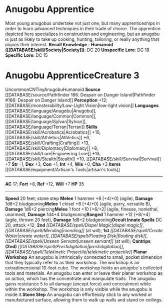 ﻿---
ac: '17'
alignment: CN
all_resistance: null
burrow_speed: null
charisma: '+3'
climb_speed: null
constitution: '+1'
creature_ability:
- Planar Workshop
- Stone Step
creature_family: '[[DATABASE/monsterfamily/Anugobu|Anugobu]]'
description: 'Most young anugobus undertake not just one, but many apprenticeships
  in order to learn advanced techniques in their trade of choice. The apprentice depicted
  here specializes in construction and engineering, but an anugobu is just as likely
  to take up cooking, hunting, tailoring, or really anything that piques their interest.<br/><br/><b><u>Recall
  Knowledge - Humanoid</u> ( [[DATABASE/skill/Society|Society]] )</b>: DC 20<br/><b><u>Unspecific
  Lore</u></b>: DC 18<br/><b><u>Specific Lore</u></b>: DC 15'
dexterity: '+3'
element: null
fly_speed: null
fortitude: '+8'
hardness: null
hp: '35'
id: '1392'
immunity: null
intelligence: '+4'
land_speed: '20'
language:
- '[[DATABASE/language/Anugobu|Anugobu]]'
- '[[DATABASE/language/Common|Common]]'
- '[[DATABASE/language/Sylvan|Sylvan]]'
- '[[DATABASE/language/Terran|Terran]]'
level: '3'
max_speed: '20'
name: Anugobu Apprentice
perception: '+12'
rarity: Uncommon
reflex: '+12'
resistance: null
rus_type_level: null
school: null
sense:
- '[[DATABASE/monsterability/Low-Light Vision|low-light vision]]'
size: Tiny
skill:
- '[[DATABASE/skill/Acrobatics|Acrobatics]] +10'
- '[[DATABASE/skill/Athletics|Athletics]] +6'
- '[[DATABASE/skill/Crafting|Crafting]] +13'
- '[[DATABASE/skill/Diplomacy|Diplomacy]] +8'
- '[[DATABASE/skill/Lore|Engineering Lore]] +13'
- '[[DATABASE/skill/Stealth|Stealth]] +10'
- '[[DATABASE/skill/Survival|Survival]] +7'
source: '[[DATABASE/source/Pathfinder 166. Despair on Danger Island|Pathfinder #166:
  Despair on Danger Island]]'
speed:
- 20 feet; stone step
spell:
- '[[DATABASE/spell/Create Water|Create Water]]'
- '[[DATABASE/spell/Dispel Magic|DispelMagic]]'
- '[[DATABASE/spell/Floating Disk|Floating Disk]]'
- '[[DATABASE/spell/Mending|Mending]]'
- '[[DATABASE/spell/Prestidigitation|Prestidigitation]]'
- '[[DATABASE/spell/Telekinetic Projectile|TelekineticProjectile]]'
- '[[DATABASE/spell/Unseen Servant|Unseen Servant]]'
strength: '-1'
strength_req: '-1'
strongest_save:
- Reflex
swim_speed: null
trait:
- '[[DATABASE/trait/Anugobu|Anugobu]]'
- '[[DATABASE/trait/Humanoid|Humanoid]]'
- '[[DATABASE/trait/Uncommon|Uncommon]]'
type: Creature
vision: Low-light vision
weakest_save:
- Will
weakness: null
will: '+7'
wisdom: '+0'

---
# Anugobu Apprentice

Most young anugobus undertake not just one, but many apprenticeships in order to learn advanced techniques in their trade of choice. The apprentice depicted here specializes in construction and engineering, but an anugobu is just as likely to take up cooking, hunting, tailoring, or really anything that piques their interest.
**Recall Knowledge - Humanoid ([[DATABASE/skill/Society|Society]])**: DC 20
**Unspecific Lore**: DC 18
**Specific Lore**: DC 15

# Anugobu Apprentice<span class="item-type">Creature 3</span>

<span class="trait-uncommon item-trait">Uncommon</span><span class="trait-alignment item-trait">CN</span><span class="trait-size item-trait">Tiny</span><span class="item-trait">Anugobu</span><span class="item-trait">Humanoid</span>
**Source** [[DATABASE/source/Pathfinder 166. Despair on Danger Island|Pathfinder #166: Despair on Danger Island]]
**Perception** +12; [[DATABASE/monsterability/Low-Light Vision|low-light vision]]
**Languages** [[DATABASE/language/Anugobu|Anugobu]], [[DATABASE/language/Common|Common]], [[DATABASE/language/Sylvan|Sylvan]], [[DATABASE/language/Terran|Terran]]
**Skills** [[DATABASE/skill/Acrobatics|Acrobatics]] +10, [[DATABASE/skill/Athletics|Athletics]] +6, [[DATABASE/skill/Crafting|Crafting]] +13, [[DATABASE/skill/Diplomacy|Diplomacy]] +8, [[DATABASE/skill/Lore|Engineering Lore]] +13, [[DATABASE/skill/Stealth|Stealth]] +10, [[DATABASE/skill/Survival|Survival]] +7
**Str** -1, **Dex** +3, **Con** +1, **Int** +4, **Wis** +0, **Cha** +3
**Items** [[DATABASE/equipment/Artisan's Tools|artisan's tools]]

---
**AC** 17; **Fort** +8, **Ref** +12, **Will** +7
**HP** 35

---
**Speed** 20 feet; stone step
<span class="in-box-ability">**Melee** <span class="action-icon">1</span> hammer +8 [+4/+0] (agile), **Damage** 1d8+2 bludgeoning</span><span class="in-box-ability">**Melee** <span class="action-icon">1</span> chisel +8 [+4/+0] (agile, parry, versatile B), **Damage** 1d6+2 piercing</span><span class="in-box-ability">**Melee** <span class="action-icon">1</span> foot +10 [+6/+2] (agile, finesse, nonlethal, unarmed), **Damage** 1d4+4 bludgeoning</span><span class="in-box-ability">**Ranged** <span class="action-icon">1</span> hammer +12 [+8/+4] (agile, thrown 20 feet), **Damage** 1d8+2 bludgeoning</span>**Occult Innate Spells** DC 20, attack +12; **2nd** _[[DATABASE/spell/Dispel Magic|dispel magic]]_, _[[DATABASE/spell/Mending|mending]]_ (at will); **1st** _[[DATABASE/spell/Create Water|create water]]_, _[[DATABASE/spell/Floating Disk|floating disk]]_, _[[DATABASE/spell/Unseen Servant|unseen servant]]_ (at will); **Cantrips** **(2nd)** _[[DATABASE/spell/Prestidigitation|prestidigitation]]_, _[[DATABASE/spell/Telekinetic Projectile|telekinetic projectile]]_
<span class="in-box-ability">**Planar Workshop** An anugobu is intrinsically connected to small, pocket dimension that they typically refer to as their workshop. The workshop is an extradimensional 10-foot cube. The workshop holds an anugobu's collected tools and materials. An anugobu can enter or leave their planar workshop as an action, which has the concentrate and manipulate traits. The anugobu gains resistance 5 to all damage (except force) and concealment while within the workshop. The workshop is only visible while the anugobu is inside it.</span><span class="in-box-ability">**Stone Step** An anugobu can effortlessly stick to any worked or manufactured surface, allowing them to walk up walls and stand on ceilings.</span>